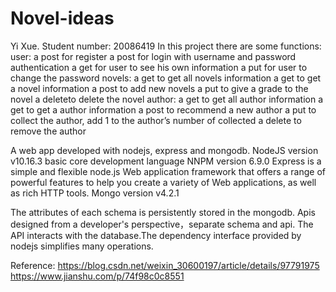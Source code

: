 # Novel-ideas


Yi Xue. Student number: 20086419
In this project there are some functions:
user:
  a post for register
  a post for login with username and password authentication
  a get for user to see his own information
  a put for user to change the password
novels:
  a get to get all novels information
  a get to get a novel information
  a post to add new novels
  a put to give a grade to the novel
  a deleteto delete the novel
author:
  a get to get all author information
  a get to get a author information
  a post to recommend a new author
  a put to collect the author, add 1 to the author’s number of collected
  a delete to remove the author
  
A web app developed with nodejs, express and mongodb. 
NodeJS version v10.16.3 basic core development language
NNPM version 6.9.0
Express is a simple and flexible node.js Web application framework that offers a range of powerful features to help you create a variety of Web applications, as well as rich HTTP tools.
Mongo version v4.2.1
  
  The attributes of each schema is persistently stored in the mongodb.
  Apis designed from a developer's perspective，separate schema and api. The API interacts with the database.The dependency interface provided by nodejs simplifies many operations.
  
  Reference:
  https://blog.csdn.net/weixin_30600197/article/details/97791975
  https://www.jianshu.com/p/74f98c0c8551
